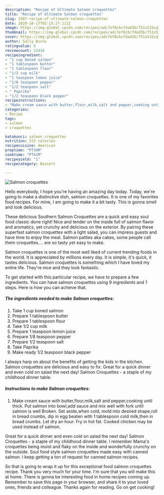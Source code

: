 ```yaml
---
description: "Recipe of Ultimate Salmon croquettes"
title: "Recipe of Ultimate Salmon croquettes"
slug: 1587-recipe-of-ultimate-salmon-croquettes
date: 2020-10-17T02:15:27.111Z
image: https://img-global.cpcdn.com/recipes/adc7ef8cbcfdad3b/751x532cq70/salmon-croquettes-recipe-main-photo.jpg
thumbnail: https://img-global.cpcdn.com/recipes/adc7ef8cbcfdad3b/751x532cq70/salmon-croquettes-recipe-main-photo.jpg
cover: https://img-global.cpcdn.com/recipes/adc7ef8cbcfdad3b/751x532cq70/salmon-croquettes-recipe-main-photo.jpg
author: Sally Burns
ratingvalue: 5
reviewcount: 12416
recipeingredient:
- "1 cup boned salmon"
- "1 tablespoon butter"
- "1 tablespoon flour"
- "1/2 cup milk"
- "1 teaspoon lemon juice"
- "1/8 teaspoon pepper"
- "1/2 teaspoon salt"
- " Paprika"
- "1/2 teaspoon black pepper"
recipeinstructions:
- "Make cream sauce with butter,flour,milk,salt and pepper,cooking until thick. Put salmon into bowl,add sauce and mix well with fork until salmon is well Broken. Set aside,when cold, mold into desired shape,roll in bread crumbs, dip in egg beaten with 1 tablespoon cold milk,then in bread crumbs. Let dry an hour. Fry in hot fat. Cooked chicken may be used instead of salmon."
categories:
- Recipe
tags:
- salmon
- croquettes

katakunci: salmon croquettes 
nutrition: 223 calories
recipecuisine: American
preptime: "PT39M"
cooktime: "PT41M"
recipeyield: "1"
recipecategory: Dessert

---
```



![Salmon croquettes](https://img-global.cpcdn.com/recipes/adc7ef8cbcfdad3b/751x532cq70/salmon-croquettes-recipe-main-photo.jpg)

Hello everybody, I hope you're having an amazing day today. Today, we're going to make a distinctive dish, salmon croquettes. It is one of my favorites food recipes. For mine, I am going to make it a bit tasty. This is gonna smell and look delicious.

These delicious Southern Salmon Croquettes are a quick and easy soul food classic done right! Nice and tender on the inside full of salmon flavor and aromatics, yet crunchy and delicious on the exterior. By pairing these superfast salmon croquettes with a light salad, you can impress guests and have time to enjoy the meal. Salmon patties aka cakes, some people call them croquettes…. are so tasty yet easy to make.

Salmon croquettes is one of the most well liked of current trending foods in the world. It is appreciated by millions every day. It is simple, it's quick, it tastes delicious. Salmon croquettes is something which I have loved my entire life. They're nice and they look fantastic.


To get started with this particular recipe, we have to prepare a few ingredients. You can have salmon croquettes using 9 ingredients and 1 steps. Here is how you can achieve that.

<!--inarticleads1-->

##### The ingredients needed to make Salmon croquettes:

1. Take 1 cup boned salmon
1. Prepare 1 tablespoon butter
1. Prepare 1 tablespoon flour
1. Take 1/2 cup milk
1. Prepare 1 teaspoon lemon juice
1. Prepare 1/8 teaspoon pepper
1. Prepare 1/2 teaspoon salt
1. Take  Paprika
1. Make ready 1/2 teaspoon black pepper


I always harp on about the benefits of getting the kids in the kitchen. Salmon croquettes are delicious and easy to fix. Great for a quick dinner and even cold on salad the next day! Salmon Croquettes - a staple of my childhood dinner table. 

<!--inarticleads2-->

##### Instructions to make Salmon croquettes:

1. Make cream sauce with butter,flour,milk,salt and pepper,cooking until thick. Put salmon into bowl,add sauce and mix well with fork until salmon is well Broken. Set aside,when cold, mold into desired shape,roll in bread crumbs, dip in egg beaten with 1 tablespoon cold milk,then in bread crumbs. Let dry an hour. Fry in hot fat. Cooked chicken may be used instead of salmon.


Great for a quick dinner and even cold on salad the next day! Salmon Croquettes - a staple of my childhood dinner table. I remember Mama&#39;s croquettes being moist and flaky on the inside and wonderfully crunchy on the outside. Soul food style salmon croquettes made easy with canned salmon. I keep getting a ton of request for canned salmon recipes. 

So that is going to wrap it up for this exceptional food salmon croquettes recipe. Thank you very much for your time. I'm sure that you will make this at home. There is gonna be interesting food in home recipes coming up. Remember to save this page in your browser, and share it to your loved ones, friends and colleague. Thanks again for reading. Go on get cooking!
